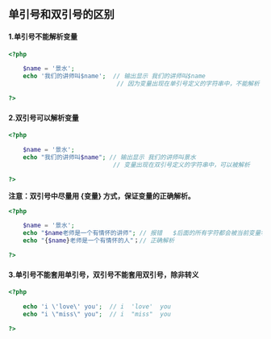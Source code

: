 ## 单引号和双引号的区别

#### 1.单引号不能解析变量

```php
<?php

    $name = '景水';
    echo '我们的讲师叫$name';  // 输出显示 我们的讲师叫$name
                              // 因为变量出现在单引号定义的字符串中，不能解析

?>
```

#### 2.双引号可以解析变量

```php
<?php

    $name = '景水';
    echo "我们的讲师叫$name"; // 输出显示 我们的讲师叫景水
                             // 变量出现在双引号定义的字符串中，可以被解析

?>
```

**注意：双引号中尽量用 {变量} 方式，保证变量的正确解析。**

```php
<?php

    $name = '景水';
    echo "$name老师是一个有情怀的讲师"; // 报错   $后面的所有字符都会被当前变量名
    echo "{$name}老师是一个有情怀的人"；// 正确解析

?>
```

#### 3.单引号不能套用单引号，双引号不能套用双引号，除非转义

```php
<?php

    echo 'i \'love\' you';  // i  'love'  you
    echo "i \"miss\" you";  // i  "miss"  you

?>
```



